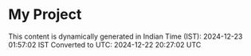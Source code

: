 # My Project

This content is dynamically generated in Indian Time (IST): 2024-12-23 01:57:02 IST
Converted to UTC: 2024-12-22 20:27:02 UTC
